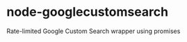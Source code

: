 node-googlecustomsearch
=======================

Rate-limited Google Custom Search wrapper using promises
